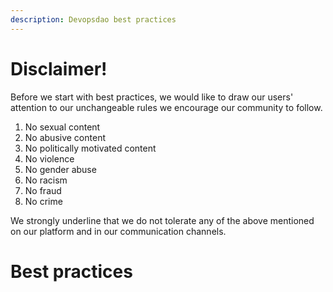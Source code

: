 ```yaml
---
description: Devopsdao best practices
---
```


# Disclaimer!

Before we start with best practices, we would like to draw our users' attention to our unchangeable rules we encourage our community to follow.

1. No sexual content
2. No abusive content
3. No politically motivated content
4. No violence
5. No gender abuse
6. No racism
7. No fraud
8. No crime

We strongly underline that we do not tolerate any of the above mentioned on our platform and in our communication channels.

# Best practices


